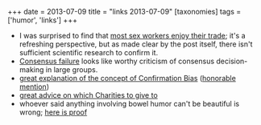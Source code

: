 +++
date = 2013-07-09
title = "links 2013-07-09"
[taxonomies]
tags = ['humor', 'links']
+++

-   I was surprised to find that [most sex workers enjoy their trade];
    it's a refreshing perspective, but as made clear by the post
    itself, there isn't sufficient scientific research to confirm it.
-   [Consensus failure] looks like worthy criticism of consensus
    decision-making in large groups.
-   [great explanation of the concept of Confirmation Bias] ([honorable
    mention])
-   [great advice on which Charities to give to]
-   whoever said anything involving bowel humor can't be beautiful is
    wrong; [here is proof]

  [most sex workers enjoy their trade]: http://skeptics.stackexchange.com/a/1172/167
  [Consensus failure]: http://www.eyrie.org/~eagle/journal/2013-01/026.html
  [great explanation of the concept of Confirmation Bias]: http://www.informationclearinghouse.info/article25936.htm
  [honorable mention]: http://youarenotsosmart.com/2010/06/23/confirmation-bias
  [great advice on which Charities to give to]: http://www.eyrie.org/~eagle/journal/2012-12/006.html
  [here is proof]: http://theoatmeal.com/comics/tipping_tooting
